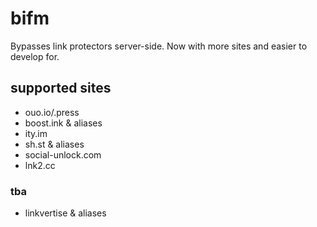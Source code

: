 # bifm 

Bypasses link protectors server-side. Now with more sites and easier to develop for.

## supported sites

- ouo.io/.press
- boost.ink & aliases
- ity.im
- sh.st & aliases
- social-unlock.com
- lnk2.cc
 
### tba 
- linkvertise & aliases
